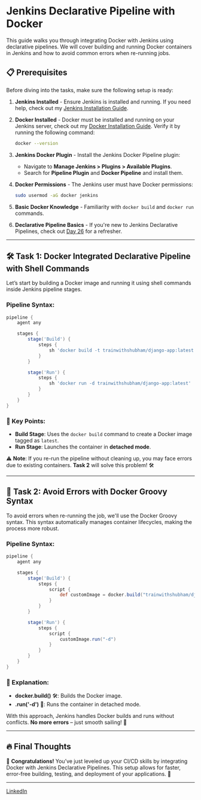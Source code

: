 # Jenkins Declarative Pipeline with Docker

This guide walks you through integrating Docker with Jenkins using declarative pipelines. We will cover building and running Docker containers in Jenkins and how to avoid common errors when re-running jobs.

## 📋 Prerequisites

Before diving into the tasks, make sure the following setup is ready:

1. **Jenkins Installed** - Ensure Jenkins is installed and running. If you need help, check out my [Jenkins Installation Guide](https://drops.hashnode.dev/jenkins-setup-simple-installation-steps).

2. **Docker Installed** - Docker must be installed and running on your Jenkins server, check out my [Docker Installation Guide](https://drops.hashnode.dev/docker-for-devops-engineers-dive-into-container-magic). Verify it by running the following command:
   ```bash
   docker --version
   ```

3. **Jenkins Docker Plugin** - Install the Jenkins Docker Pipeline plugin:
   - Navigate to **Manage Jenkins > Plugins > Available Plugins**.
   - Search for **Pipeline Plugin** and **Docker Pipeline** and install them.

4. **Docker Permissions** - The Jenkins user must have Docker permissions:
   ```bash
   sudo usermod -aG docker jenkins
   ```

5. **Basic Docker Knowledge** - Familiarity with `docker build` and `docker run` commands.

6. **Declarative Pipeline Basics** - If you're new to Jenkins Declarative Pipelines, check out [Day 26](https://drops.hashnode.dev/jenkins-declarative-pipeline-a-step-by-step-guide-for-day-26) for a refresher.

---

## 🛠️ Task 1: Docker Integrated Declarative Pipeline with Shell Commands

Let’s start by building a Docker image and running it using shell commands inside Jenkins pipeline stages.

### Pipeline Syntax:
```groovy
pipeline {
    agent any

    stages {
        stage('Build') {
            steps {
                sh 'docker build -t trainwithshubham/django-app:latest .'
            }
        }

        stage('Run') {
            steps {
                sh 'docker run -d trainwithshubham/django-app:latest'
            }
        }
    }
}
```

### 🧩 Key Points:
- **Build Stage**: Uses the `docker build` command to create a Docker image tagged as `latest`.
- **Run Stage**: Launches the container in **detached mode**.

⚠️ **Note**: If you re-run the pipeline without cleaning up, you may face errors due to existing containers. **Task 2** will solve this problem! 🛠️

---

## 🧰 Task 2: Avoid Errors with Docker Groovy Syntax

To avoid errors when re-running the job, we'll use the Docker Groovy syntax. This syntax automatically manages container lifecycles, making the process more robust.

### Pipeline Syntax:
```groovy
pipeline {
    agent any

    stages {
        stage('Build') {
            steps {
                script {
                    def customImage = docker.build("trainwithshubham/django-app:latest")
                }
            }
        }

        stage('Run') {
            steps {
                script {
                    customImage.run("-d")
                }
            }
        }
    }
}
```

### 📝 Explanation:
- **docker.build()** 🛠️: Builds the Docker image.
- **.run('-d')** 🏃: Runs the container in detached mode.

With this approach, Jenkins handles Docker builds and runs without conflicts. **No more errors** – just smooth sailing! 🚢

---

## 🔥 Final Thoughts

🎊 **Congratulations!** You’ve just leveled up your CI/CD skills by integrating Docker with Jenkins Declarative Pipelines. This setup allows for faster, error-free building, testing, and deployment of your applications. 💯

---

[LinkedIn](https://www.linkedin.com/posts/sdadu2206_jenkins-pipeline-with-docker-integration-activity-7278773541905354752-Q9-k?utm_source=share&utm_medium=member_desktop)
